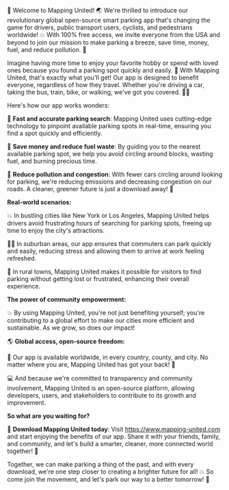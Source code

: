 🎉 Welcome to Mapping United! 🌏 We're thrilled to introduce our revolutionary global open-source smart parking app that's changing the game for drivers, public transport users, cyclists, and pedestrians worldwide! 💥 With 100% free access, we invite everyone from the USA and beyond to join our mission to make parking a breeze, save time, money, fuel, and reduce pollution. 🌟

Imagine having more time to enjoy your favorite hobby or spend with loved ones because you found a parking spot quickly and easily. 📆 With Mapping United, that's exactly what you'll get! Our app is designed to benefit everyone, regardless of how they travel. Whether you're driving a car, taking the bus, train, bike, or walking, we've got you covered. 🚶‍♀️

Here's how our app works wonders:

🔹 **Fast and accurate parking search**: Mapping United uses cutting-edge technology to pinpoint available parking spots in real-time, ensuring you find a spot quickly and efficiently.

💸 **Save money and reduce fuel waste**: By guiding you to the nearest available parking spot, we help you avoid circling around blocks, wasting fuel, and burning precious time.

🌟 **Reduce pollution and congestion**: With fewer cars circling around looking for parking, we're reducing emissions and decreasing congestion on our roads. A cleaner, greener future is just a download away! 🌿

**Real-world scenarios:**

💥 In bustling cities like New York or Los Angeles, Mapping United helps drivers avoid frustrating hours of searching for parking spots, freeing up time to enjoy the city's attractions.

🏃‍♀️ In suburban areas, our app ensures that commuters can park quickly and easily, reducing stress and allowing them to arrive at work feeling refreshed.

🌳 In rural towns, Mapping United makes it possible for visitors to find parking without getting lost or frustrated, enhancing their overall experience.

**The power of community empowerment:**

💥 By using Mapping United, you're not just benefiting yourself; you're contributing to a global effort to make our cities more efficient and sustainable. As we grow, so does our impact!

🌎 **Global access, open-source freedom:**

📲 Our app is available worldwide, in every country, county, and city. No matter where you are, Mapping United has got your back! 🌈

💻 And because we're committed to transparency and community involvement, Mapping United is an open-source platform, allowing developers, users, and stakeholders to contribute to its growth and improvement.

**So what are you waiting for?**

📲 **Download Mapping United today**: Visit https://www.mapping-united.com and start enjoying the benefits of our app. Share it with your friends, family, and community, and let's build a smarter, cleaner, more connected world together! 🌟

Together, we can make parking a thing of the past, and with every download, we're one step closer to creating a brighter future for all! 💥 So come join the movement, and let's park our way to a better tomorrow! 🎉